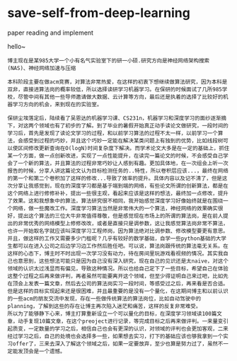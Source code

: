 # save-self-from-deep-learning
paper reading and implement


hello~

    博主现在是某985大学一个小有名气实验室下的研一小硕.研究方向是神经网络架构搜索(NAS)、神经网络加速与压缩

    本科阶段主要在做acm竞赛，对算法非常热爱，在这样的初衷下想继续做算法研究，因为本科是双非，直接进算法岗的概率较低，所以选择读研学习机器学习。在保研的时候面试了几所985学校，尽管中间有其他一些导师邀请做大数据、云计算等方向，最后还是执着的选择了比较好的机器学习方向的机会，来到现在的实验室。

    保研尘埃落定后，陆续看了吴恩达的机器学习课、CS231n，机器学习和深度学习的面纱逐渐摘下，对这两个领域也有了初步的了解。到了毕业的暑假开始真正动手读论文做研究，一段时间的学习后，首先是发现了读论文学习的过程，和以前学习算法的过程不太一样，以前学习一个算法，会感受到过程的巧妙，并且这个巧妙一定能在解决某类问题上有独到的优势，比如线段树可以使区间修改更新查询在O(logN)时间复杂度下解决。而学术论文大多是在一定的基础上，抓住某一个方面，做一点创新改进，实现了一点性能提升，在读完一篇论文的时候，不会感受自己学会了一个新的算法，并且算法的过程非常巧妙让人感到有趣。更加具体地，在一次组会上听一次报告的时候，分享人讲这篇论文认为目标检测任务的..特性，所以卷积层应该...，最终在网络的第一个和第二个卷积加了这样的修改...导致了效率的提升。具体内容以及记不清了，但是这次分享让我感觉到，现在的深度学习都是基于端到端的网络，有些论文所谓的创新算法，都是在这个网络上进行修修补补，提出一些很主观，看起来应该是这样的想法，最终加一点修改，提升了效果。这和我想象中的算法，算法研究很不相同，我开始感觉深度学习好像始终就是在围绕一个网络，做一些魔改工作。深度学习算法当然是非常伟大的一个算法，神经网络的效果确实很好，提出这个算法的三位大牛非常值得尊敬，但是感觉现在市场上的所谓的算法岗，是在前人提出的非常优秀的网络模型上修修改改，或者是直接只是调参数，这让我感觉算法岗非常不算法，也许一开始取名字就应该叫深度学习工程师岗，因为算法绝对比调参数、修改模型要更有意思。并且，做这样的工作又需要多少门槛呢？几乎有较好的数学基础，自学一些python基础的大学生都可以在进入公司之后边学习边工作然后胜任吧。可以说，算法岗跟传统的算法毫无关系。在这样的心态下，博主时不时出现一次学习没有动力，待在房间里玩游戏看视频的情况。其实我自己也意思到，这些想法可能只是因为自己没有深入研究，现在自己的见识还是太naive，对这个领域的认识太过浅显而有偏见，导致这种情况。所以也给自己定下了一些目标，希望自己在体验这整个过程之后再来做评判，再者虽然可能要离开这个领域，但至少得证明自己来过吧，比如先在顶会上发表一篇文章，然后去公司的算法岗实习一段时间，等感受过之后，再来看是否合适。但是这样的目标实现起来还是很困难，并且最重要的是没有一个量化，在这期间博主和以前认识的一些acm的朋友交流中发现，存在一些做传统算法的算法岗位，比如自动驾驶中的planning，了解到这些的存在让博主再次陷入迷茫和痛苦，这样的反复非常难受。
    所以为了能够静下心来，博主打算重新设立一个可以量化的目标，在深度学习领域读100篇文章，动手复现10篇文章，在这个preoject进行记录，等完成目标之后再来做评判。一来量变引起质变，一定数量的学习之后，相信自己也会有更深的认识，对领域的评判也会更加客观，二来经过学习之后，自己的处境也会选择多一些，如果想去实习，打下的基础应该也够我拿到一个实习offer了，三来去深入了解这个领域之后，如果一定要放弃，至少也算是努力过了，虽然不一定能发顶会是一个遗憾。
